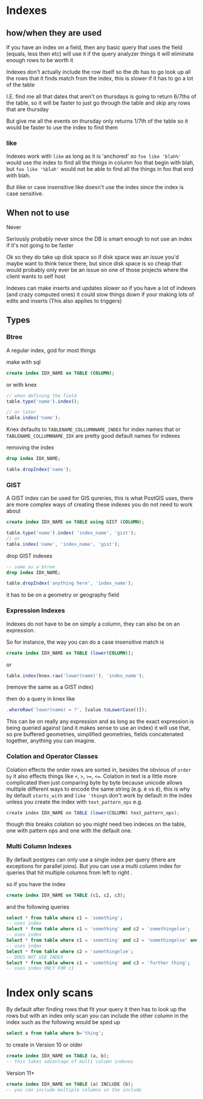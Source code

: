 # Indexes

## how/when they are used

If you have an index on a field, then any basic query that uses the field (equals, less then etc) will use it if the query analyzer things it will eliminate enough rows to be worth it

Indexes don't actually include the row itself so the db has to go look up all the rows that it finds match from the index, this is slower if it has to go a lot of the table

I.E. find me all that dates that aren't on thursdays is going to return 6/7ths of the table, so it will be faster to just go through the table and skip any rows that are thursday

But give me all the events on thursday only returns 1/7th of the table so it would be faster to use the index to find them

### like

Indexes work with `like` as long as it is 'anchored' so `foo like 'blah%'` would use the index to find all the things in column foo that begin with blah, but `foo like '%blah'` would not be able to find all the things in foo that end with blah.

But ilike or case insensitive like doesn't use the index since the index is case sensitive.

## When not to use

Never

Seriously probably never since the DB is smart enough to not use an index if it's not going to be faster

Ok so they do take up disk space so if disk space was an issue you'd maybe want to think twice there, but since disk space is so cheap that would probably only ever be an issue on one of those projects where the client wants to self host

Indexes can make inserts and updates slower so if you have a lot of indexes (and crazy computed ones) it could slow things down if your making lots of edits and inserts (This also applies to triggers)

## Types

### Btree

A regular index, god for most things

make with sql

```sql
create index IDX_NAME on TABLE (COLUMN);
```

or with knex

```js
// when defining the field
table.type('name').index();

// or later
table.index('name');
```

Knex defaults to `TABLENAME_COLLUMNNAME_INDEX` for index names that or `TABLENAME_COLLUMNNAME_IDX` are pretty good default names for indexes


removing the index

```sql
drop index IDX_NAME;
```

```js
table.dropIndex('name');
```
### GIST

A GIST index can be used for GIS qureries, this is what PostGIS uses, there are more complex ways of creating these indexes you do not need to work about

```sql
create index IDX_NAME on TABLE using GIST (COLUMN);
```

```js
table.type('name').index( 'index_name', 'gist');
// or
table.index('name', 'index_name', 'gist');
```

drop GIST indexes

```sql
-- same as a btree
drop index IDX_NAME;
```

```js
table.dropIndex('anything here', 'index_name');
```

it has to be on a geometry or geography field

### Expression Indexes

Indexes do not have to be on simply a column, they can also be on an expression.

So for instance, the way you can do a case insensitive match is

```sql
create index IDX_NAME on TABLE (lower(COLUMN));
```

or

```js
table.index(knex.raw('lower(name)'), 'index_name');
```

(remove the same as a GIST index)

then do a query in knex like

```js
.whereRaw('lower(name) = ?', [value.toLowerCase()]);
```

This can be on really any expression and as long as the exact expression is being queried against (and it makes sense to use an index) it will use that, so pre buffered geometries, simplified geometries, fields concatenated together, anything you can imagine.

### Colation and Operator Classes 

Colation effects the order rows are sorted in, besides the obvious of `order by` it also effects things like `<`, `>`, `>=`, `<=`.  Colation in text is a little more complicated then just comparing byte by byte because unicode allows multiple different ways to encode the same string (e.g. é vs é), this is why by default `starts_with` and `like 'thing%` don't work by default in the index unless you create the index with `text_pattern_ops` e.g.

```js
create index IDX_NAME on TABLE (lower(COLUMN) text_pattern_ops);

```

though this breaks colation so you might need two indeces on the table, one with pattern ops and one with the default one.

### Multi Column Indexes

By default postgres can only use a single index per query (there are exceptions for parallel joins). But you can use a multi column index for queries that hit multiple columns from left to right
.

so if you have the index

```sql
create index IDX_NAME on TABLE (c1, c2, c3);
```

and the following queries

```sql
select * from table where c1 = 'something';
-- uses index
Select * from table where c1 = 'something' and c2 = 'somethingelse';
-- uses index
Select * from table where c1 = 'something' and c2 = 'somethingelse' and c3 = 'further thing';
-- uses index
Select * from table where c2 = 'somethingelse';
-- DOES NOT USE INDEX
Select * from table where c1 = 'something' and c3 = 'further thing';
-- uses index ONLY FOR c1
```

# Index only scans

By default after finding rows that fit your query it then has to look up the rows but with an index only scan you can include the other column in the index such as the following would be sped up

```sql
select a from table where b='thing';
```

to create in Version 10 or older

```sql
create index IDX_NAME on TABLE (a, b);
-- this takes advantage of multi column indexes
```

Version 11+

```sql
create index IDX_NAME on TABLE (a) INCLUDE (b);
-- you can include multiple columns in the include
```
